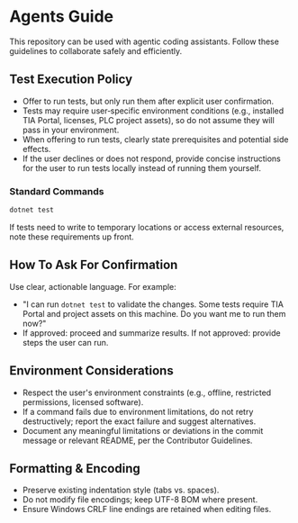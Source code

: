 ﻿# Agents Guide

This repository can be used with agentic coding assistants. Follow these guidelines to collaborate safely and efficiently.

## Test Execution Policy

- Offer to run tests, but only run them after explicit user confirmation.
- Tests may require user‑specific environment conditions (e.g., installed TIA Portal, licenses, PLC project assets), so do not assume they will pass in your environment.
- When offering to run tests, clearly state prerequisites and potential side effects.
- If the user declines or does not respond, provide concise instructions for the user to run tests locally instead of running them yourself.

### Standard Commands

```powershell
dotnet test
```

If tests need to write to temporary locations or access external resources, note these requirements up front.

## How To Ask For Confirmation

Use clear, actionable language. For example:

- "I can run `dotnet test` to validate the changes. Some tests require TIA Portal and project assets on this machine. Do you want me to run them now?"
- If approved: proceed and summarize results. If not approved: provide steps the user can run.

## Environment Considerations

- Respect the user's environment constraints (e.g., offline, restricted permissions, licensed software).
- If a command fails due to environment limitations, do not retry destructively; report the exact failure and suggest alternatives.
- Document any meaningful limitations or deviations in the commit message or relevant README, per the Contributor Guidelines.


## Formatting & Encoding

- Preserve existing indentation style (tabs vs. spaces).
- Do not modify file encodings; keep UTF-8 BOM where present.
- Ensure Windows CRLF line endings are retained when editing files.
